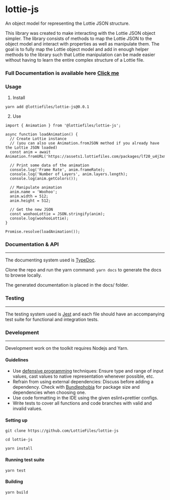 # lottie-js

An object model for representing the Lottie JSON structure.

This library was created to make interacting with the Lottie JSON object simpler. The library consists of methods to map
the Lottie JSON to the object model and interact with properties as well as manipulate them. The goal is to fully map
the Lottie object model and add in enough helper methods to the library such that Lottie manipulation can be made easier
without having to learn the entire complex structure of a Lottie file.

### Full Documentation is available here [Click me](https://docs.lottiefiles.com/lottie-js/)

### Usage

1. Install

```
yarn add @lottiefiles/lottie-js@0.0.1
```

2. Use

```
import { Animation } from '@lottiefiles/lottie-js';

async function loadAnimation() {
  // Create Lottie instance
  // (you can also use Animation.fromJSON method if you already have the Lottie JSON loaded)
  const anim = await Animation.fromURL('https://assets1.lottiefiles.com/packages/lf20_u4j3xm6r.json');

  // Print some data of the animation
  console.log('Frame Rate', anim.frameRate);
  console.log('Number of Layers', anim.layers.length);
  console.log(anim.getColors());

  // Manipulate animation
  anim.name = 'Woohoo';
  anim.width = 512;
  anim.height = 512;

  // Get the new JSON
  const woohooLottie = JSON.stringify(anim);
  console.log(woohooLottie);
}

Promise.resolve(loadAnimation());
```

### Documentation &amp; API

---

The documenting system used is [TypeDoc](https://typedoc.org/).

Clone the repo and run the yarn command: `yarn docs` to generate the docs to browse locally.

The generated documentation is placed in the docs/ folder.

### Testing

---

The testing system used is [Jest](https://jestjs.io/) and each file should have an accompanying test suite for
functional and integration tests.

### Development

---

Development work on the toolkit requires Nodejs and Yarn.

#### Guidelines

- Use [defensive programming](https://en.wikipedia.org/wiki/Defensive_programming) techniques: Ensure type and range of
  input values, cast values to native representation whenever possible, etc.
- Refrain from using external dependencies: Discuss before adding a dependency. Check with
  [Bundlephobia](https://bundlephobia.com/) for package size and dependencies when choosing one.
- Use code formatting in the IDE using the given eslint+prettier configs.
- Write tests to cover all functions and code branches with valid and invalid values.

#### Setting up

```
git clone https://github.com/LottieFiles/lottie-js

cd lottie-js

yarn install
```

#### Running test suite

```
yarn test
```

#### Building

```
yarn build
```
